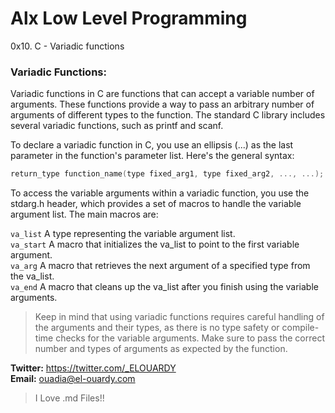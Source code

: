 # Alx Low Level Programming
0x10. C - Variadic functions

### Variadic Functions:
Variadic functions in C are functions that can accept a variable number of arguments. These functions provide a way to pass an arbitrary number of arguments of different types to the function. The standard C library includes several variadic functions, such as printf and scanf.

To declare a variadic function in C, you use an ellipsis (...) as the last parameter in the function's parameter list. Here's the general syntax:
```c
return_type function_name(type fixed_arg1, type fixed_arg2, ..., ...);
```
To access the variable arguments within a variadic function, you use the stdarg.h header, which provides a set of macros to handle the variable argument list. The main macros are:

`va_list` A type representing the variable argument list.\
`va_start` A macro that initializes the va_list to point to the first variable argument.\
`va_arg` A macro that retrieves the next argument of a specified type from the va_list.\
`va_end` A macro that cleans up the va_list after you finish using the variable arguments.

> Keep in mind that using variadic functions requires careful handling of the arguments and their types, as there is no type safety or compile-time checks for the variable arguments. Make sure to pass the correct number and types of arguments as expected by the function.

**Twitter:** https://twitter.com/_ELOUARDY \
**Email:** ouadia@el-ouardy.com
> I Love .md Files!!
